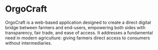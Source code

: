 # OrgoCraft
OrgoCraft is a web-based application designed to create a direct digital bridge between farmers  and end-users, empowering both sides with transparency, fair trade, and ease of access. It  addresses a fundamental need in modern agriculture: giving farmers direct access to consumers without intermediaries.
